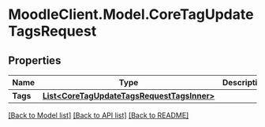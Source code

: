 # MoodleClient.Model.CoreTagUpdateTagsRequest

## Properties

Name | Type | Description | Notes
------------ | ------------- | ------------- | -------------
**Tags** | [**List&lt;CoreTagUpdateTagsRequestTagsInner&gt;**](CoreTagUpdateTagsRequestTagsInner.md) |  | 

[[Back to Model list]](../README.md#documentation-for-models) [[Back to API list]](../README.md#documentation-for-api-endpoints) [[Back to README]](../README.md)

